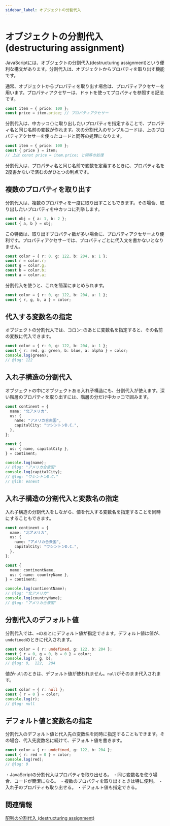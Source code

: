 ```yaml
---
sidebar_label: オブジェクトの分割代入
---
```


# オブジェクトの分割代入 (destructuring assignment)

JavaScriptには、オブジェクトの分割代入(destructuring assignment)という便利な構文があります。分割代入は、オブジェクトからプロパティを取り出す機能です。

通常、オブジェクトからプロパティを取り出す場合は、プロパティアクセサーを用います。プロパティアクセサーは、ドットを使ってプロパティを参照する記法です。

```typescript twoslash
const item = { price: 100 };
const price = item.price; // プロパティアクセサー
```

分割代入は、中カッコ`{}`に取り出したいプロパティを指定することで、プロパティ名と同じ名前の変数が作れます。次の分割代入のサンプルコードは、上のプロパティアクセサーを使ったコードと同等の処理になります。

```typescript twoslash
const item = { price: 100 };
const { price } = item;
// 上は const price = item.price; と同等の処理
```

分割代入は、プロパティ名と同じ名前で変数を定義するときに、プロパティ名を2度書かないで済むのがひとつの利点です。

## 複数のプロパティを取り出す

分割代入は、複数のプロパティを一度に取り出すこともできます。その場合、取り出したいプロパティを中カッコに列挙します。

```typescript twoslash
const obj = { a: 1, b: 2 };
const { a, b } = obj;
```

この特徴は、取り出すプロパティ数が多い場合に、プロパティアクセサーより便利です。プロパティアクセサーでは、プロパティごとに代入文を書かないとなりません。

```typescript twoslash title="プロパティアクセサーで取り出す例"
const color = { r: 0, g: 122, b: 204, a: 1 };
const r = color.r;
const g = color.g;
const b = color.b;
const a = color.a;
```

分割代入を使うと、これを簡潔にまとめられます。

```typescript twoslash title="多くのプロパティを分割代入で取り出す例"
const color = { r: 0, g: 122, b: 204, a: 1 };
const { r, g, b, a } = color;
```

## 代入する変数名の指定

オブジェクトの分割代入では、コロン`:`のあとに変数名を指定すると、その名前の変数に代入できます。

```typescript twoslash
const color = { r: 0, g: 122, b: 204, a: 1 };
const { r: red, g: green, b: blue, a: alpha } = color;
console.log(green);
// @log: 122
```

## 入れ子構造の分割代入

オブジェクトの中にオブジェクトある入れ子構造にも、分割代入が使えます。深い階層のプロパティを取り出すには、階層の分だけ中カッコで囲みます。

```typescript twoslash
const continent = {
  name: "北アメリカ",
  us: {
    name: "アメリカ合衆国",
    capitalCity: "ワシントンD.C.",
  },
};

const {
  us: { name, capitalCity },
} = continent;

console.log(name);
// @log: "アメリカ合衆国"
console.log(capitalCity);
// @log: "ワシントンD.C."
// @lib: esnext
```

## 入れ子構造の分割代入と変数名の指定

入れ子構造の分割代入をしながら、値を代入する変数名を指定することを同時にすることもできます。

```typescript twoslash
const continent = {
  name: "北アメリカ",
  us: {
    name: "アメリカ合衆国",
    capitalCity: "ワシントンD.C.",
  },
};

const {
  name: continentName,
  us: { name: countryName },
} = continent;

console.log(continentName);
// @log: "北アメリカ"
console.log(countryName);
// @log: "アメリカ合衆国"
```

## 分割代入のデフォルト値

分割代入では、`=`のあとにデフォルト値が指定できます。デフォルト値は値が、`undefined`のときに代入されます。

```typescript twoslash
const color = { r: undefined, g: 122, b: 204 };
const { r = 0, g = 0, b = 0 } = color;
console.log(r, g, b);
// @log: 0,  122,  204
```

値が`null`のときは、デフォルト値が使われません。`null`がそのまま代入されます。

```typescript twoslash
const color = { r: null };
const { r = 0 } = color;
console.log(r);
// @log: null
```

## デフォルト値と変数名の指定

分割代入のデフォルト値と代入先の変数名を同時に指定することもできます。その場合、代入先変数名に続けて、デフォルト値を書きます。

```typescript twoslash
const color = { r: undefined, g: 122, b: 204 };
const { r: red = 0 } = color;
console.log(red);
// @log: 0
```

<TweetILearned>

・JavaScriptの分割代入はプロパティを取り出せる。
・同じ変数名を使う場合、コードが簡潔になる。
・複数のプロパティを取り出すときは特に便利。
・入れ子のプロパティも取り出せる。
・デフォルト値も指定できる。

</TweetILearned>

## 関連情報

[配列の分割代入 (destructuring assignment)](../array/destructuring-assignment-from-array.md)
